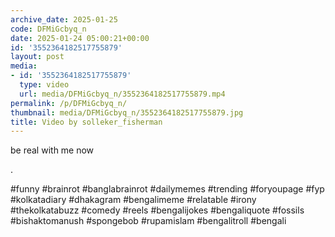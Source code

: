 ```yaml
---
archive_date: 2025-01-25
code: DFMiGcbyq_n
date: 2025-01-24 05:00:21+00:00
id: '3552364182517755879'
layout: post
media:
- id: '3552364182517755879'
  type: video
  url: media/DFMiGcbyq_n/3552364182517755879.mp4
permalink: /p/DFMiGcbyq_n/
thumbnail: media/DFMiGcbyq_n/3552364182517755879.jpg
title: Video by solleker_fisherman
---
```


be real with me now  
  
.  
  
#funny #brainrot #banglabrainrot #dailymemes #trending #foryoupage #fyp  #kolkatadiary #dhakagram #bengalimeme #relatable #irony #thekolkatabuzz #comedy #reels #bengalijokes #bengaliquote #fossils #bishaktomanush #spongebob #rupamislam #bengalitroll #bengali